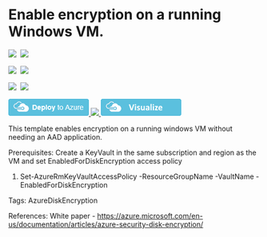# Enable encryption on a running Windows VM. 

<IMG SRC="https://azurequickstartsservice.blob.core.windows.net/badges/201-encrypt-running-windows-vm-without-aad/PublicLastTestDate.svg" />&nbsp;
<IMG SRC="https://azurequickstartsservice.blob.core.windows.net/badges/201-encrypt-running-windows-vm-without-aad/PublicDeployment.svg" />&nbsp;

<IMG SRC="https://azurequickstartsservice.blob.core.windows.net/badges/201-encrypt-running-windows-vm-without-aad/FairfaxLastTestDate.svg" />&nbsp;
<IMG SRC="https://azurequickstartsservice.blob.core.windows.net/badges/201-encrypt-running-windows-vm-without-aad/FairfaxDeployment.svg" />&nbsp;

<IMG SRC="https://azurequickstartsservice.blob.core.windows.net/badges/201-encrypt-running-windows-vm-without-aad/BestPracticeResult.svg" />&nbsp;
<IMG SRC="https://azurequickstartsservice.blob.core.windows.net/badges/201-encrypt-running-windows-vm-without-aad/CredScanResult.svg" />&nbsp;

<a href="https://portal.azure.com/#create/Microsoft.Template/uri/https%3A%2F%2Fraw.githubusercontent.com%2Fazure%2Fazure-quickstart-templates%2Fmaster%2F201-encrypt-running-windows-vm-without-aad%2Fazuredeploy.json" target="_blank">
    <img src="https://raw.githubusercontent.com/Azure/azure-quickstart-templates/master/1-CONTRIBUTION-GUIDE/images/deploytoazure.png"/>
</a>
<a href="https://portal.azure.us/#create/Microsoft.Template/uri/https%3A%2F%2Fraw.githubusercontent.com%2Fazure%2Fazure-quickstart-templates%2Fmaster%2F201-encrypt-running-windows-vm-without-aad%2Fazuredeploy.json" target="_blank">
    <img src="http://azuredeploy.net/AzureGov.png"/>
</a>
<a href="http://armviz.io/#/?load=https%3A%2F%2Fraw.githubusercontent.com%2FAzure%2Fazure-quickstart-templates%2Fmaster%2F201-encrypt-running-windows-vm-without-aad%2Fazuredeploy.json" target="_blank">
    <img src="https://raw.githubusercontent.com/Azure/azure-quickstart-templates/master/1-CONTRIBUTION-GUIDE/images/visualizebutton.png"/>
</a>

This template enables encryption on a running windows VM without needing an AAD application.

Prerequisites: Create a KeyVault in the same subscription and region as the VM and set EnabledForDiskEncryption access policy
1. Set-AzureRmKeyVaultAccessPolicy -ResourceGroupName <rgName> -VaultName <vaultName> -EnabledForDiskEncryption

Tags: AzureDiskEncryption

References:
White paper - https://azure.microsoft.com/en-us/documentation/articles/azure-security-disk-encryption/


